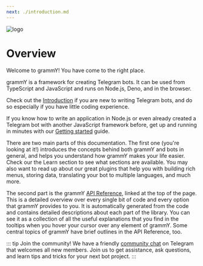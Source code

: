 ```yaml
---
next: ./introduction.md
---
```


![logo](/grammY.png)

# Overview

Welcome to grammY!
You have come to the right place.

grammY is a framework for creating Telegram bots.
It can be used from TypeScript and JavaScript and runs on Node.js, Deno, and in the browser.

Check out the [Introduction](./introduction.md) if you are new to writing Telegram bots, and do so especially if you have little coding experience.

If you know how to write an application in Node.js or even already created a Telegram bot with another JavaScript framework before, get up and running in minutes with our [Getting started](./getting-started.md) guide.

There are two main parts of this documentation.
The first one (you're looking at it!) introduces the concepts behind both grammY and bots in general, and helps you understand how grammY makes your life easier.
Check our the Learn section to see what sections are available.
You may also want to read up about our great plugins that help you with building rich menus, storing data, translating your bot to multiple languages, and much more.

The second part is the grammY [API Reference](https://doc.deno.land/https/deno.land/x/grammy/mod.ts), linked at the top of the page.
This is a detailed overview over every single bit of code and every option that grammY provides to you.
It is automatically generated from the code and contains detailed descriptions about each part of the library.
You can see it as a collection of all the useful explanations that you find in the tooltips when you hover your cursor over any element of grammY.
Some central topics of grammY have brief outlines in the API Reference, too.

::: tip Join the community!
We have a friendly [community chat](https://telegram.me/grammyjs) on Telegram that welcomes all new members.
Join us to get assistance, ask questions, and learn tips and tricks for your next bot project.
:::
